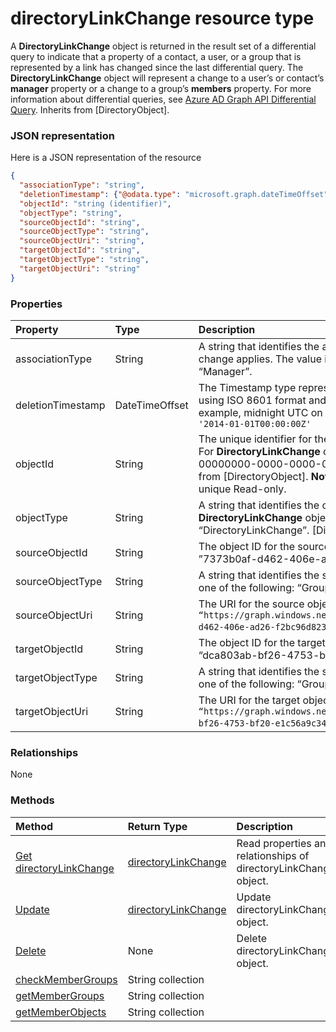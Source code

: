 # directoryLinkChange resource type

A **DirectoryLinkChange** object is returned in the result set of a differential query to indicate that a property of a contact, a user, or a group that is represented by a link has changed since the last differential query. The **DirectoryLinkChange** object will represent a change to a user’s or contact’s **manager** property or a change to a group’s **members** property. For more information about differential queries, see [Azure AD Graph API Differential Query](https://msdn.microsoft.com/en-us/library/azure/jj836245.aspx). Inherits from [DirectoryObject].


### JSON representation

Here is a JSON representation of the resource

<!-- {
  "blockType": "resource",
  "optionalProperties": [

  ],
  "@odata.type": "microsoft.graph.directorylinkchange"
}-->

```json
{
  "associationType": "string",
  "deletionTimestamp": {"@odata.type": "microsoft.graph.dateTimeOffset"},
  "objectId": "string (identifier)",
  "objectType": "string",
  "sourceObjectId": "string",
  "sourceObjectType": "string",
  "sourceObjectUri": "string",
  "targetObjectId": "string",
  "targetObjectType": "string",
  "targetObjectUri": "string"
}

```
### Properties
| Property	   | Type	|Description|
|:---------------|:--------|:----------|
|associationType|String|A string that identifies the association type to which the change applies. The value is either “Member” or “Manager”.|
|deletionTimestamp|DateTimeOffset|The Timestamp type represents date and time information using ISO 8601 format and is always in UTC time. For example, midnight UTC on Jan 1, 2014 would look like this: `'2014-01-01T00:00:00Z'`|
|objectId|String|The unique identifier for the directory link change object. For **DirectoryLinkChange** objects, the value is always 00000000-0000-0000-0000-000000000000. Inherited from [DirectoryObject].                            **Note: key** immutable, not nullable, unique             Read-only.|
|objectType|String|A string that identifies the object type. For **DirectoryLinkChange** objects, the value is always “DirectoryLinkChange”. [DirectoryObject]|
|sourceObjectId|String|The object ID for the source object; for example, ”7373b0af-d462-406e-ad26-f2bc96d823d8”.|
|sourceObjectType|String|A string that identifies the source object type; this will be one of the following: “Group”, “User”, or “Contact”.|
|sourceObjectUri|String|The URI for the source object; for example, `“https://graph.windows.net/contoso.com/groups/7373b0af-d462-406e-ad26-f2bc96d823d8”`.|
|targetObjectId|String|The object ID for the target object; for example, “dca803ab-bf26-4753-bf20-e1c56a9c34e2”.|
|targetObjectType|String|A string that identifies the source object type; this will be one of the following: “Group”, “User”, or “Contact”.|
|targetObjectUri|String|The URI for the target object; for example, `“https://graph.windows.net/contoso.com/users/dca803ab-bf26-4753-bf20-e1c56a9c34e2”`.|

### Relationships
None


### Methods

| Method		   | Return Type	|Description|
|:---------------|:--------|:----------|
|[Get directoryLinkChange](../api/directorylinkchange_get.md) | [directoryLinkChange](directorylinkchange.md) |Read properties and relationships of directoryLinkChange object.|
|[Update](../api/directorylinkchange_update.md) | [directoryLinkChange](directorylinkchange.md)	|Update directoryLinkChange object. |
|[Delete](../api/directorylinkchange_delete.md) | None |Delete directoryLinkChange object. |
|[checkMemberGroups](../api/directorylinkchange_checkmembergroups.md)|String collection||
|[getMemberGroups](../api/directorylinkchange_getmembergroups.md)|String collection||
|[getMemberObjects](../api/directorylinkchange_getmemberobjects.md)|String collection||

<!-- uuid: 8fcb5dbc-d5aa-4681-8e31-b001d5168d79
2015-10-25 14:57:30 UTC -->
<!-- {
  "type": "#page.annotation",
  "description": "directoryLinkChange resource",
  "keywords": "",
  "section": "documentation",
  "tocPath": ""
}-->